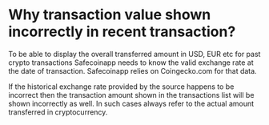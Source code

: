 # Why transaction value shown incorrectly in recent transaction?

To be able to display the overall transferred amount in USD, EUR etc for past crypto transactions Safecoinapp needs to know the valid exchange rate at the date of transaction. Safecoinapp relies on Coingecko.com for that data.

If the historical exchange rate provided by the source happens to be incorrect then the transaction amount shown in the transactions list will be shown incorrectly as well. In such cases always refer to the actual amount transferred in cryptocurrency.

